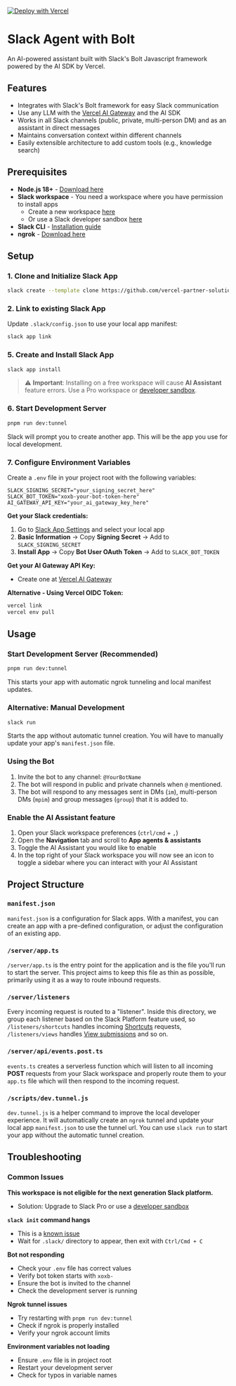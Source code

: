 [![Deploy with Vercel](https://vercel.com/button)](https://vercel.com/new/clone?repository-url=https%3A%2F%2Fgithub.com%2Fvercel-partner-solutions%2Fai-sdk-slackbot-nitro&env=SLACK_BOT_TOKEN,SLACK_SIGNING_SECRET&project-name=ai-sdk-slackbot&repository-name=vercel-slackbot-with-bolt&demo-title=Vercel%20Slackbot%20with%20Bolt&demo-description=A%20Slackbot%20built%20using%20the%20Slack%20Bolt%20and%20Nitro%20frameworks.)

# Slack Agent with Bolt
An AI-powered assistant built with Slack's Bolt Javascript framework powered by the AI SDK by Vercel.

## Features
- Integrates with Slack's Bolt framework for easy Slack communication
- Use any LLM with the [Vercel AI Gateway](https://vercel.com/docs/ai-gateway) and the AI SDK
- Works in all Slack channels (public, private, multi-person DM) and as an assistant in direct messages
- Maintains conversation context within different channels
- Easily extensible architecture to add custom tools (e.g., knowledge search)

## Prerequisites

- **Node.js 18+** - [Download here](https://nodejs.org/)
- **Slack workspace** - You need a workspace where you have permission to install apps
  - Create a new workspace [here](https://slack.com/create)
  - Or use a Slack developer sandbox [here](https://api.slack.com/developer-program)
- **Slack CLI** - [Installation guide](https://tools.slack.dev/slack-cli/guides/installing-the-slack-cli-for-mac-and-linux)
- **ngrok** - [Download here](https://ngrok.com/downloads)

## Setup

### 1. Clone and Initialize Slack App
```bash
slack create --template clone https://github.com/vercel-partner-solutions/slack-agent-template
```

### 2. Link to existing Slack App
Update `.slack/config.json` to use your local app manifest:
```bash
slack app link
```

### 5. Create and Install Slack App
```bash
slack app install
```
> ⚠️ **Important**: Installing on a free workspace will cause **AI Assistant** feature errors. Use a Pro workspace or [developer sandbox](https://api.slack.com/developer-program).

### 6. Start Development Server
```bash
pnpm run dev:tunnel
```
Slack will prompt you to create another app. This will be the app you use for local development.

### 7. Configure Environment Variables
Create a `.env` file in your project root with the following variables:

```env
SLACK_SIGNING_SECRET="your_signing_secret_here"
SLACK_BOT_TOKEN="xoxb-your-bot-token-here"
AI_GATEWAY_API_KEY="your_ai_gateway_key_here"
```

**Get your Slack credentials:**
1. Go to [Slack App Settings](https://api.slack.com/apps) and select your local app
2. **Basic Information** → Copy **Signing Secret** → Add to `SLACK_SIGNING_SECRET`
3. **Install App** → Copy **Bot User OAuth Token** → Add to `SLACK_BOT_TOKEN`

**Get your AI Gateway API Key:**
- Create one at [Vercel AI Gateway](https://vercel.com/ai/api-keys)

**Alternative - Using Vercel OIDC Token:**
```bash
vercel link
vercel env pull
```

## Usage

### Start Development Server (Recommended)
```bash
pnpm run dev:tunnel
```
This starts your app with automatic ngrok tunneling and local manifest updates.

### Alternative: Manual Development
```bash
slack run
```
Starts the app without automatic tunnel creation. You will have to manually update your app's `manifest.json` file.

### Using the Bot
1. Invite the bot to any channel: `@YourBotName`
2. The bot will respond in public and private channels when `@` mentioned.
3. The bot will respond to any messages sent in DMs (`im`), multi-person DMs (`mpim`) and group messages (`group`) that it is added to.

### Enable the AI Assistant feature
1. Open your Slack workspace preferences (`ctrl/cmd` + `,`)
2. Open the **Navigation** tab and scroll to **App agents & assistants**
3. Toggle the AI Assistant you would like to enable
4. In the top right of your Slack workspace you will now see an icon to toggle a sidebar where you can interact with your AI Assistant

## Project Structure

### `manifest.json`

`manifest.json` is a configuration for Slack apps. With a manifest, you can create an app with a pre-defined configuration, or adjust the configuration of an existing app.

### `/server/app.ts`

`/server/app.ts` is the entry point for the application and is the file you'll run to start the server. This project aims to keep this file as thin as possible, primarily using it as a way to route inbound requests.

### `/server/listeners`

Every incoming request is routed to a "listener". Inside this directory, we group each listener based on the Slack Platform feature used, so `/listeners/shortcuts` handles incoming [Shortcuts](https://api.slack.com/interactivity/shortcuts) requests, `/listeners/views` handles [View submissions](https://api.slack.com/reference/interaction-payloads/views#view_submission) and so on.

### `/server/api/events.post.ts`

`events.ts` creates a serverless function which will listen to all incoming **POST** requests from your Slack workspace and properly route them to your `app.ts` file which will then respond to the incoming request.

### `/scripts/dev.tunnel.js`

`dev.tunnel.js` is a helper command to improve the local developer experience. It will automatically create an `ngrok` tunnel and update your local app `manifest.json` to use the tunnel url. You can use `slack run` to start your app without the automatic tunnel creation.

## Troubleshooting

### Common Issues

**This workspace is not eligible for the next generation Slack platform.**
- Solution: Upgrade to Slack Pro or use a [developer sandbox](https://api.slack.com/developer-program)

**`slack init` command hangs**
- This is a [known issue](https://github.com/slackapi/slack-cli/issues/170)
- Wait for `.slack/` directory to appear, then exit with `Ctrl/Cmd + C`

**Bot not responding**
- Check your `.env` file has correct values
- Verify bot token starts with `xoxb-`
- Ensure the bot is invited to the channel
- Check the development server is running

**Ngrok tunnel issues**
- Try restarting with `pnpm run dev:tunnel`
- Check if ngrok is properly installed
- Verify your ngrok account limits

**Environment variables not loading**
- Ensure `.env` file is in project root
- Restart your development server
- Check for typos in variable names
